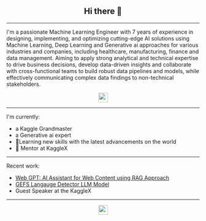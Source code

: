<h2 align="center">Hi there 👋</h2>

---
I'm a passionate Machine Learning Engineer with 7 years of experience in designing, implementing,
and optimizing cutting-edge AI solutions using Machine Learning, Deep Learning and Generative ai
approaches for various industries and companies, including healthcare, manufacturing, finance
and data management. Aiming to apply strong analytical and technical expertise to drive
business decisions, develop data-driven insights and collaborate with cross-functional teams
to build robust data pipelines and models, while effectively communicating complex data
findings to non-technical stakeholders.

<p align=center>
<a href="https://www.kaggle.com/muhammadimran112233"><img height="25" src="https://img.shields.io/badge/Kaggle-profile-%2320beff"></a>
</p>

---
I'm currently:
-   a Kaggle Grandmaster
-   a Generative ai expert
- 🌱Learning new skills with the latest advancements on the world 
- 👯 Mentor at KaggleX
---

Recent work:
- <a href="https://github.com/Imran-ml/WebGPT-Your-AI-Assistant-for-Web-Content">Web GPT: AI Assistant for Web Content using RAG Approach</a>
- <a href="https://huggingface.co/ImranzamanML/GEFS-language-detector">GEFS Langauge Detector LLM Model</a>
- Guest Speaker at the KaggleX

---

<!--<p align="center">
  <img align="center" src="https://github-readme-stats.vercel.app/api/top-langs/?username=Imran-ml&layout=compact)](https://github.com/anuraghazra/github-readme-stats" />
</p> -->

<p align=center>
<img height="25" src="https://komarev.com/ghpvc/?username=Imran-ml&color=brightgreen" />
<a href="https://github.com/Imran-ml">
</a>
</p>


<!-- ![Imran's github stats](https://github-readme-stats.vercel.app/api?username=Imran-ml&show_icons=true&hide=contribs,issues)
